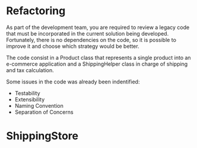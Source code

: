 Refactoring
==============

As part of the development team, you are required to review a legacy code that must be incorporated in the current solution being developed. Fortunately, there is no dependencies on the code, so it is possible to 
improve it and choose which strategy would be better. 

The code consist in a Product class that represents a single product into an e-commerce application and a ShippingHelper class in charge of shipping and tax calculation. 

Some issues in the code was already been indentified:

* Testability
* Extensibility
* Naming Convention
* Separation of Concerns







# ShippingStore
